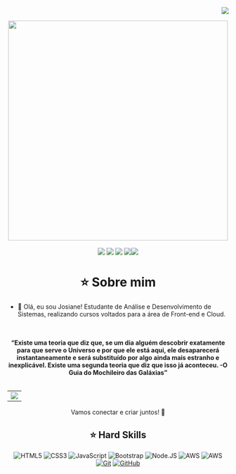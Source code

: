 <img align="right" src="https://komarev.com/ghpvc/?username=JcG8Dev&color=ff69b4"><br>
<div align="center">
  <a href="https://github.com/rcsv0dev">
    <img src="welcome.png" width="500">
  </a>
</div>
<br>

<div align="center">
  <!-- Work Links -->
  <a href="https://www.dio.me/users/josypropy" target="_blank"><img src="https://img.shields.io/badge/-Meu%20Perfil%20na%20DIO-000?style=for-the-badge" target="_blank"></a>
  <a href="https://github.com/JcG8Dev" target="_blank"><img src="https://img.shields.io/badge/GitHub-000?style=for-the-badge&logo=github&logoColor=white" target="_blank"></a>
  <a href="https://www.linkedin.com/in/josianecg/" target="_blank"><img src="https://img.shields.io/badge/-LinkedIn-000?style=for-the-badge&logo=linkedin&logoColor=white" target="_blank"></a>
  <a href = "mailto:jcg8.dev@gmail.com"><img src="https://img.shields.io/badge/Gmail-000?style=for-the-badge&logo=gmail&logoColor=white"
  <a href = "https://www.instagram.com/jcg8.dev" target="_blank"><img src="https://img.shields.io/badge/Instagram-000?style=for-the-badge&logo=instagram"></a>
</a>

<h1 align="center"> ⭐️ Sobre mim </h1>

<ul align="left">
  <li>👋 Olá, eu sou Josiane! Estudante de Análise e Desenvolvimento de Sistemas, realizando cursos voltados para a área de Front-end e Cloud.
  </li><br>
  </li><br>
</ul>

<div align="center">
  <b>“Existe uma teoria que diz que, se um dia alguém descobrir exatamente para que serve o Universo e por que ele está aqui, ele desaparecerá instantaneamente e será substituído por algo ainda mais estranho e inexplicável. Existe uma segunda teoria que diz que isso já aconteceu. -O Guia do Mochileiro das Galáxias”

</b>
</div><br>

<div align="center">
  <table>
    <tr>
      <td><img src="https://64.media.tumblr.com/2e1b0647ee522b261dc3c87ff194472e/378df6548b6b776e-65/s400x600/7c7441a69cd1f660ea702e2930c1cd624c46c899.gifv"></td>
    </tr>
  </table>
</div>
<div align="center">

Vamos conectar e criar juntos! 🤝
</div>

## ⭐️ Hard Skills
<div align="center">
  
![HTML5](https://img.shields.io/badge/HTML-000?style=for-the-badge&logo=html5&logoColor=E94D5F)
![CSS3](https://img.shields.io/badge/CSS3-000?style=for-the-badge&logo=css3&logoColor=30A3DC)
![JavaScript](https://img.shields.io/badge/JavaScript-000?style=for-the-badge&logo=javascript&logoColor=F7DF1E)
![Bootstrap](https://img.shields.io/badge/bootstrap-000?style=for-the-badge&logo=bootstrap&logoColor=#8F00FF)
![Node.JS](https://img.shields.io/badge/node.js-000?style=for-the-badge&logo=node.js&logoColor=#008000)
![AWS](https://img.shields.io/badge/aws-000?style=for-the-badge&logo=aws&logoColor=#FFA500)
![AWS](https://img.shields.io/pypi/aws-000?style=for-the-badge&logo=aws&logoColor=#FFA500)
[![Git](https://img.shields.io/badge/Git-000?style=for-the-badge&logo=git&logoColor=E94D5F)](https://git-scm.com/doc) 
[![GitHub](https://img.shields.io/badge/GitHub-000?style=for-the-badge&logo=github&logoColor=white)](https://docs.github.com/)
<br>
</div>
